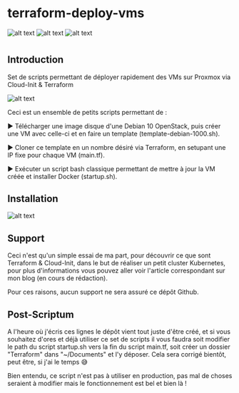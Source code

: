 # terraform-deploy-vms

![alt text](https://img.shields.io/badge/proxmox-6.0--4-brightgreen) ![alt text](https://img.shields.io/badge/terraform-v0.12.25-brightgreen) ![alt text](https://img.shields.io/badge/openstack-debian--10--openstack--amd64-brightgreen)
#

## Introduction
Set de scripts permettant de déployer rapidement des VMs sur Proxmox via Cloud-Init &amp; Terraform

![alt text](https://i.imgur.com/CBXKtD0.png)

Ceci est un ensemble de petits scripts permettant de :

▶️ Télécharger une image disque d'une Debian 10 OpenStack, puis créer une VM avec celle-ci et en faire un template 
(template-debian-1000.sh).

▶️ Cloner ce template en un nombre désiré via Terraform, en setupant une IP fixe pour chaque VM (main.tf).

▶️ Exécuter un script bash classique permettant de mettre à jour la VM créée et installer Docker (startup.sh).

## Installation

![alt text](https://i.imgur.com/dFAHYb7.png)

## Support
Ceci n'est qu'un simple essai de ma part, pour découvrir ce que sont Terraform & Cloud-Init, dans le but de réaliser un petit cluster Kubernetes, pour plus d'informations vous pouvez aller voir l'article correspondant sur mon blog (en cours de rédaction).

Pour ces raisons, aucun support ne sera assuré ce dépôt Github.

## Post-Scriptum
A l'heure où j'écris ces lignes le dépôt vient tout juste d'être créé, et si vous souhaitez d'ores et déjà utiliser ce set de scripts il vous faudra soit modifier le path du script startup.sh vers la fin du script main.tf, soit créer un dossier "Terraform" dans "~/Documents" et l'y déposer. Cela sera corrigé bientôt, peut être, si j'ai le temps 😅

Bien entendu, ce script n'est pas à utiliser en production, pas mal de choses seraient à modifier mais le fonctionnement est bel et bien là !



